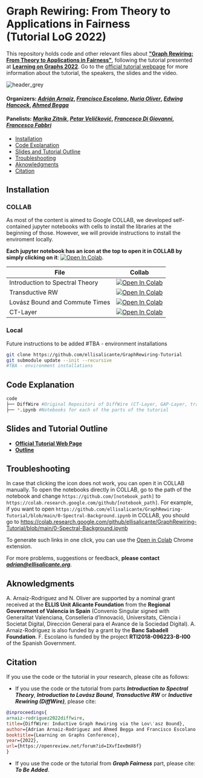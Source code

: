 # Graph Rewiring: From Theory to Applications in Fairness <br>(Tutorial LoG 2022)
This repository holds code and other relevant files about **["Graph Rewiring: From Theory to Applications in Fairness"](https://ellisalicante.org/tutorials/GraphRewiring)**, following the tutorial presented at [**Learning on Graphs 2022**](https://logconference.org/). Go to the [official tutorial webpage](https://ellisalicante.org/tutorials/GraphRewiring) for more information about the tutorial, the speakers, the slides and the video.



![header_grey](https://user-images.githubusercontent.com/33413560/204992639-8fdb4ebe-0389-4950-b6e7-de414cc3d7b8.png)


#### Organizers: [*Adrián Arnaiz*](https://ellisalicante.org/tutorials/GraphRewiring), [*Francisco Escolano*](https://ellisalicante.org/tutorials/GraphRewiring), [*Nuria Oliver*](https://ellisalicante.org/tutorials/GraphRewiring), [*Edwing Hancock*](https://ellisalicante.org/tutorials/GraphRewiring), [*Ahmed Begga*](https://ellisalicante.org/tutorials/GraphRewiring)
#### Panelists: [*Marika Zitnik*](https://ellisalicante.org/tutorials/GraphRewiring), [*Petar Veličković*](https://ellisalicante.org/tutorials/GraphRewiring), [*Francesco Di Giovanni*](https://ellisalicante.org/tutorials/GraphRewiring), [*Francesco Fabbri*](https://ellisalicante.org/tutorials/GraphRewiring)

- [Installation](#installation)
- [Code Explanation](#code-explanation)
- [Slides and Tutorial Outline](#slides-and-tutorial-outline)
- [Troubleshooting](#troubleshooting)
- [Aknowledgments](#aknowledgments)
- [Citation](#citation)

## Installation

### COLLAB

As most of the content is aimed to Google COLLAB, we developed self-contained jupyter notebooks with cells to install the libraries at the beginning of those. However, we will provide instructions to install the enviroment locally.

**Each jupyter notebook has an icon at the top to open it in COLLAB by simply clicking on it**: [![Open In Colab](https://colab.research.google.com/assets/colab-badge.svg)](https://colab.research.google.com/github/ellisalicante/GraphRewiring-Tutorial/blob/main/0-Spectral-Background.ipynb).

| File | Collab|
|-|-|
| Introduction to Spectral Theory |[![Open In Colab](https://colab.research.google.com/assets/colab-badge.svg)](https://colab.research.google.com/github/ellisalicante/GraphRewiring-Tutorial/blob/main/0-Spectral-Background.ipynb)|
| Transductive RW|[![Open In Colab](https://colab.research.google.com/assets/colab-badge.svg)](https://colab.research.google.com/github/ellisalicante/GraphRewiring-Tutorial/blob/main/1-Transductive-Rewiring.ipynb)|
| Lovász Bound and Commute Times | [![Open In Colab](https://colab.research.google.com/assets/colab-badge.svg)](https://colab.research.google.com/github/ellisalicante/GraphRewiring-Tutorial/blob/main/2-Lovasz-Bound-and-CT.ipynb) |
| CT-Layer |[![Open In Colab](https://colab.research.google.com/assets/colab-badge.svg)](https://colab.research.google.com/github/ellisalicante/GraphRewiring-Tutorial/blob/main/3-Inductive-Rewiring-CTLayer.ipynb) |


### Local

Future instructions to be added
#TBA - environment installations

```bash
git clone https://github.com/ellisalicante/GraphRewiring-Tutorial
git submodule update --init --recursive
#TBA - environment installations
```

## Code Explanation

```bash
code
├── DiffWire #Original Repositori of DiffWire (CT-Layer, GAP-Layer, trained models...)
├── *.ipynb #Notebooks for each of the parts of the tutorial
```

## Slides and Tutorial Outline
* **[Official Tutorial Web Page](https://ellisalicante.org/tutorials/GraphRewiring)**
* **[Outline](https://ellisalicante.org/tutorials/GraphRewiring#outline)**

## Troubleshooting

In case that clicking the icon does not work, you can open it in COLLAB manually. To open the notebooks directly in COLLAB, go to the path of the notebook and change `https://github.com/[notebook_path]` to `https://colab.research.google.com/github/[notebook_path]`. For example, if you want to open `https://github.com/ellisalicante/GraphRewiring-Tutorial/blob/main/0-Spectral-Background.ipynb` in COLLAB, you should go to https://colab.research.google.com/github/ellisalicante/GraphRewiring-Tutorial/blob/main/0-Spectral-Background.ipynb

To generate such links in one click, you can use the [Open in Colab](https://chrome.google.com/webstore/detail/open-in-colab/iogfkhleblhcpcekbiedikdehleodpjo) Chrome extension.

For more problems, suggestions or feedback, **please contact *adrian@ellisalicante.org***.

## Aknowledgments

A. Arnaiz-Rodriguez and N. Oliver are supported by a nominal grant received at the **ELLIS Unit Alicante Foundation** from the **Regional Government of Valencia in Spain** (Convenio Singular signed with Generalitat Valenciana, Conselleria d’Innovació, Universitats, Ciència i Societat Digital, Dirección General para el Avance de la Sociedad Digital). A. Arnaiz-Rodriguez is also funded by a grant by the **Banc Sabadell Foundation**. F. Escolano is funded by the project **RTI2018-096223-B-I00** of the Spanish Government. 

## Citation

If you use the code or the tutorial in your research, please cite as follows:

* If you use the code or the tutorial from parts ***Introduction to Spectral Theory***, ***Introduction to Lovász Bound***, ***Transductive RW*** or ***Inductive Rewiring (DiffWire)***, please cite:

```bibtex
@inproceedings{
arnaiz-rodriguez2022diffwire,
title={DiffWire: Inductive Graph Rewiring via the Lov\'asz Bound},
author={Adrian Arnaiz-Rodriguez and Ahmed Begga and Francisco Escolano and Nuria Oliver},
booktitle={Learning on Graphs Conference},
year={2022},
url={https://openreview.net/forum?id=IXvfIex0mX6f}
}
```

* If you use the code or the tutorial from ***Graph Fairness*** part, please cite: ***To Be Added***.